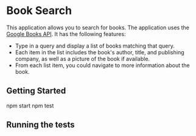 # Book Search

This application allows you to search for books. The application uses the [Google Books API](https://developers.google.com/books/docs/overview). It has the following features:
* Type in a query and display a list of books matching that query.
* Each item in the list includes the book's author, title, and publishing company, as well as a picture of the book if available.
* From each list item, you could navigate to more information about the book.

## Getting Started
npm start
npm test

## Running the tests
